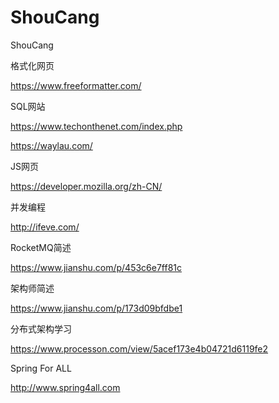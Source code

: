 # ShouCang
ShouCang

格式化网页

https://www.freeformatter.com/

SQL网站

https://www.techonthenet.com/index.php

https://waylau.com/

JS网页

https://developer.mozilla.org/zh-CN/

并发编程

http://ifeve.com/

RocketMQ简述

https://www.jianshu.com/p/453c6e7ff81c

架构师简述

https://www.jianshu.com/p/173d09bfdbe1

分布式架构学习

https://www.processon.com/view/5acef173e4b04721d6119fe2

Spring For ALL

http://www.spring4all.com
